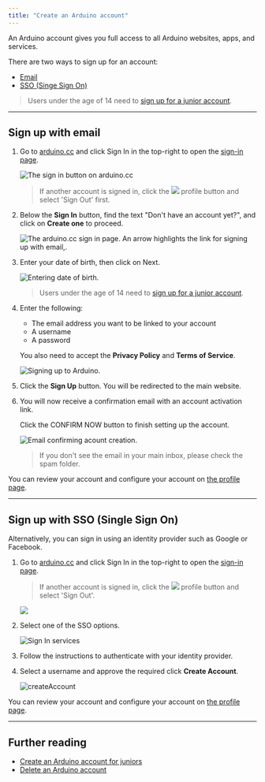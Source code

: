 ```yaml
---
title: "Create an Arduino account"
---
```


An Arduino account gives you full access to all Arduino websites, apps, and services.

There are two ways to sign up for an account:

* [Email](#email)
* [SSO (Singe Sign On)](#sso)

> Users under the age of 14 need to [sign up for a junior account](https://support.arduino.cc/hc/en-us/articles/360022234360).

---

<h2 id="email">Sign up with email</h2>

1. Go to [arduino.cc](https://www.arduino.cc/) and click Sign In in the top-right to open the [sign-in page](https://login.arduino.cc/login).

   ![The sign in button on arduino.cc](img/arduino-cc-sign-in-button.png)

   > If another account is signed in, click the ![](img/symbol_profile.png) profile button and select 'Sign Out' first.

2. Below the **Sign In** button, find the text "Don't have an account yet?", and click on **Create one** to proceed.

   ![The arduino.cc sign in page. An arrow highlights the link for signing up with email,.](img/arduino-account-sign-in-create-button.png)

3. Enter your date of birth, then click on Next.

   ![Entering date of birth.](img/arduino-account-sign-up-dob.png)

   > Users under the age of 14 need to [sign up for a junior account](https://support.arduino.cc/hc/en-us/articles/360022234360).

4. Enter the following:

   * The email address you want to be linked to your account
   * A username
   * A password

   You also need to accept the **Privacy Policy** and **Terms of Service**.

   ![Signing up to Arduino.](img/arduino-account-info.png)

5. Click the **Sign Up** button. You will be redirected to the main website.

6. You will now receive a confirmation email with an account activation link.

   Click the CONFIRM NOW button to finish setting up the account.

   ![Email confirming acount creation.](img/arduino-account-welcome-email.png)

   > If you don't see the email in your main inbox, please check the spam folder.

You can review your account and configure your account on [the profile page](https://id.arduino.cc/).

---

<h2 id="sso">Sign up with SSO (Single Sign On)</h2>

Alternatively, you can sign in using an identity provider such as Google or Facebook.

1. Go to [arduino.cc](https://www.arduino.cc/) and click Sign In in the top-right to open the [sign-in page](https://login.arduino.cc/login).

   > If another account is signed in, click the ![](img/symbol_profile.png) profile button and select 'Sign Out'.

   ![](img/arduino-cc-sign-in-button.png)

2. Select one of the SSO options.

   ![Sign In services](img/arduino-account-sign-up-sso.png)

3. Follow the instructions to authenticate with your identity provider.

4. Select a username and approve the required  click **Create Account**.

   ![createAccount](img/arduino-account-sso-username.png)

You can review your account and configure your account on [the profile page](https://id.arduino.cc/).

---

## Further reading

* [Create an Arduino account for juniors](https://support.arduino.cc/hc/en-us/articles/360022234360)
* [Delete an Arduino account](https://support.arduino.cc/hc/en-us/articles/360017090920)
